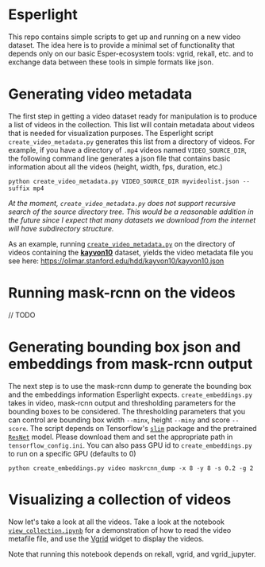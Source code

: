 # Esperlight

This repo contains simple scripts to get up and running on a new video dataset.  The idea here is to provide a minimal set of functionality that depends only on our basic Esper-ecosystem tools: vgrid, rekall, etc. and to exchange data between these tools in simple formats like json.

# Generating video metadata

The first step in getting a video dataset ready for manipulation is to produce a list of videos in the collection.  This list will contain metadata about videos that is needed for visualization purposes.  The Esperlight script `create_video_metadata.py` generates this list from a directory of videos.  For example, if you have a directory of `.mp4` videos named `VIDEO_SOURCE_DIR`, the following command line generates a json file that contains basic information about all the videos (height, width, fps, duration, etc.)

    python create_video_metadata.py VIDEO_SOURCE_DIR myvideolist.json --suffix mp4

_At the moment, `create_video_metadata.py` does not support recursive search of the source directory tree.  This would be a reasonable addition in the future since I expect that many datasets we download from the internet will have subdirectory structure._

As an example, running [`create_video_metadata.py`](view_collection.ipynb) on the directory of videos containing the [__kayvon10__](https://olimar.stanford.edu/hdd/kayvon10/) dataset, yields the video metadata file you see here: <https://olimar.stanford.edu/hdd/kayvon10/kayvon10.json>

# Running mask-rcnn on the videos

// TODO

# Generating bounding box json and embeddings from mask-rcnn output

The next step is to use the mask-rcnn dump to generate the bounding box and the embeddings information Esperlight expects. `create_embeddings.py` takes in video, mask-rcnn output and thresholding parameters for the bounding boxes to be considered. The thresholding parameters that you can control are bounding box width `--minx`, height `--miny` and score `--score`. The script depends on Tensorflow's [`slim`](https://github.com/tensorflow/models/tree/master/research/slim) package and the pretrained [`ResNet`](http://download.tensorflow.org/models/resnet_v2_101_2017_04_14.tar.gz) model. Please download them and set the appropriate path in `tensorflow_config.ini`. You can also pass GPU id to `create_embeddings.py` to run on a specific GPU (defaults to 0)

    python create_embeddings.py video maskrcnn_dump -x 8 -y 8 -s 0.2 -g 2


# Visualizing a collection of videos

Now let's take a look at all the videos. Take a look at the notebook [`view_collection.ipynb`](view_collection.ipynb) for a demonstration of how to read the video metafile file, and use the [Vgrid](https://github.com/scanner-research/vgrid) widget to display the videos.  

Note that running this notebook depends on rekall, vgrid, and vgrid_jupyter.
